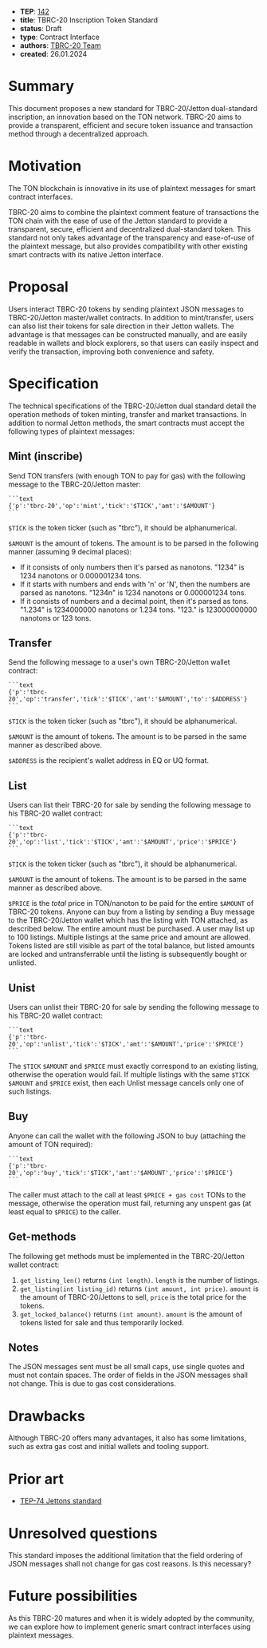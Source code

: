 - **TEP**: [142](https://github.com/ton-blockchain/TEPs/pull/142)
- **title**: TBRC-20 Inscription Token Standard
- **status**: Draft
- **type**: Contract Interface
- **authors**: [TBRC-20 Team](https://github.com/tbrc20)
- **created**: 26.01.2024

# Summary

This document proposes a new standard for TBRC-20/Jetton dual-standard inscription, an innovation based on the TON network. TBRC-20 aims to provide a transparent, efficient and secure token issuance and transaction method through a decentralized approach.

# Motivation

The TON blockchain is innovative in its use of plaintext messages for smart contract interfaces.

TBRC-20 aims to combine the plaintext comment feature of transactions the TON chain with the ease of use of the Jetton standard to provide a transparent, secure, efficient and decentralized dual-standard token. This standard not only takes advantage of the transparency and ease-of-use of the plaintext message, but also provides compatibility with other existing smart contracts with its native Jetton interface.

# Proposal

Users interact TBRC-20 tokens by sending plaintext JSON messages to TBRC-20/Jetton master/wallet contracts. In addition to mint/transfer, users can also list their tokens for sale direction in their Jetton wallets. The advantage is that messages can be constructed manually, and are easily readable in wallets and block explorers, so that users can easily inspect and verify the transaction, improving both convenience and safety.

# Specification

The technical specifications of the TBRC-20/Jetton dual standard detail the operation methods of token minting, transfer and market transactions. In addition to normal Jetton methods, the smart contracts must accept the following types of plaintext messages:

## Mint (inscribe)
Send TON transfers (with enough TON to pay for gas) with the following message to the TBRC-20/Jetton master:

    ```text
    {'p':'tbrc-20','op':'mint','tick':'$TICK','amt':'$AMOUNT'}
    ```

`$TICK` is the token ticker (such as "tbrc"), it should be alphanumerical.

`$AMOUNT` is the amount of tokens. The amount is to be parsed in the following manner (assuming 9 decimal places):

- If it consists of only numbers then it's parsed as nanotons. "1234" is 1234 nanotons or 0.000001234 tons.
- If it starts with numbers and ends with 'n' or 'N', then the numbers are parsed as nanotons. "1234n" is 1234 nanotons or 0.000001234 tons.
- If it consists of numbers and a decimal point, then it's parsed as tons. "1.234" is 1234000000 nanotons or 1.234 tons. "123." is 123000000000 nanotons or 123 tons.

## Transfer

Send the following message to a user's own TBRC-20/Jetton wallet contract:

    ```text
    {'p':'tbrc-20','op':'transfer','tick':'$TICK','amt':'$AMOUNT','to':'$ADDRESS'}
    ```

`$TICK` is the token ticker (such as "tbrc"), it should be alphanumerical.

`$AMOUNT` is the amount of tokens. The amount is to be parsed in the same manner as described above.

`$ADDRESS` is the recipient's wallet address in EQ or UQ format.

## List

Users can list their TBRC-20 for sale by sending the following message to his TBRC-20 wallet contract:

    ```text
    {'p':'tbrc-20','op':'list','tick':'$TICK','amt':'$AMOUNT','price':'$PRICE'}
    ```

`$TICK` is the token ticker (such as "tbrc"), it should be alphanumerical.

`$AMOUNT` is the amount of tokens. The amount is to be parsed in the same manner as described above.

`$PRICE` is the *total* price in TON/nanoton to be paid for the entire `$AMOUNT` of TBRC-20 tokens. Anyone can buy from a listing by sending a Buy message to the TBRC-20/Jetton wallet which has the listing with TON attached, as described below. The entire amount must be purchased. A user may list up to 100 listings. Multiple listings at the same price and amount are allowed. Tokens listed are still visible as part of the total balance, but listed amounts are locked and untransferrable until the listing is subsequently bought or unlisted.

## Unist

Users can unlist their TBRC-20 for sale by sending the following message to his TBRC-20 wallet contract:

    ```text
    {'p':'tbrc-20','op':'unlist','tick':'$TICK','amt':'$AMOUNT','price':'$PRICE'}
    ```

The `$TICK` `$AMOUNT` and `$PRICE` must exactly correspond to an existing listing, otherwise the operation would fail. If multiple listings with the same `$TICK` `$AMOUNT` and `$PRICE` exist, then each Unlist message cancels only one of such listings.

## Buy

Anyone can call the wallet with the following JSON to buy (attaching the amount of TON required):

    ```text
    {'p':'tbrc-20','op':'buy','tick':'$TICK','amt':'$AMOUNT','price':'$PRICE'}
    ```

The caller must attach to the call at least `$PRICE + gas cost` TONs to the message, otherwise the operation must fail, returning any unspent gas (at least equal to `$PRICE`) to the caller.

## Get-methods

The following get methods must be implemented in the TBRC-20/Jetton wallet contract:

1. `get_listing_len()` returns `(int length)`. `length` is the number of listings.
2. `get_listing(int listing_id)` returns `(int amount, int price)`. `amount` is the amount of TBRC-20/Jettons to sell, `price` is the total price for the tokens.
3. `get_locked_balance()` returns `(int amount)`. `amount` is the amount of tokens listed for sale and thus temporarily locked.

## Notes

The JSON messages sent must be all small caps, use single quotes and must not contain spaces. The order of fields in the JSON messages shall not change. This is due to gas cost considerations.

# Drawbacks

Although TBRC-20 offers many advantages, it also has some limitations, such as extra gas cost and initial wallets and tooling support.

# Prior art

- [TEP-74 Jettons standard](https://github.com/ton-blockchain/TEPs/blob/master/text/0074-jettons-standard.md)

# Unresolved questions

This standard imposes the additional limitation that the field ordering of JSON messages shall not change for gas cost reasons. Is this necessary?

# Future possibilities

As this TBRC-20 matures and when it is widely adopted by the community, we can explore how to implement generic smart contract interfaces using plaintext messages.
